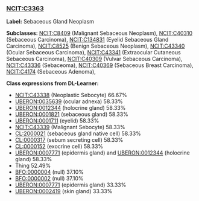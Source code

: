 
### [NCIT:C3363](http://purl.obolibrary.org/obo/NCIT_C3363)
**Label:** Sebaceous Gland Neoplasm

**Subclasses:** [NCIT:C8409](http://purl.obolibrary.org/obo/NCIT_C8409) (Malignant Sebaceous Neoplasm), [NCIT:C40310](http://purl.obolibrary.org/obo/NCIT_C40310) (Sebaceous Carcinoma), [NCIT:C134831](http://purl.obolibrary.org/obo/NCIT_C134831) (Eyelid Sebaceous Gland Carcinoma), [NCIT:C8525](http://purl.obolibrary.org/obo/NCIT_C8525) (Benign Sebaceous Neoplasm), [NCIT:C43340](http://purl.obolibrary.org/obo/NCIT_C43340) (Ocular Sebaceous Carcinoma), [NCIT:C43341](http://purl.obolibrary.org/obo/NCIT_C43341) (Extraocular Cutaneous Sebaceous Carcinoma), [NCIT:C40309](http://purl.obolibrary.org/obo/NCIT_C40309) (Vulvar Sebaceous Carcinoma), [NCIT:C43336](http://purl.obolibrary.org/obo/NCIT_C43336) (Sebaceoma), [NCIT:C40369](http://purl.obolibrary.org/obo/NCIT_C40369) (Sebaceous Breast Carcinoma), [NCIT:C4174](http://purl.obolibrary.org/obo/NCIT_C4174) (Sebaceous Adenoma), 

**Class expressions from DL-Learner:**

- [NCIT:C43338](http://purl.obolibrary.org/obo/NCIT_C43338) (Neoplastic Sebocyte) 66.67%
- [UBERON:0035639](http://purl.obolibrary.org/obo/UBERON_0035639) (ocular adnexa) 58.33%
- [UBERON:0012344](http://purl.obolibrary.org/obo/UBERON_0012344) (holocrine gland) 58.33%
- [UBERON:0001821](http://purl.obolibrary.org/obo/UBERON_0001821) (sebaceous gland) 58.33%
- [UBERON:0001711](http://purl.obolibrary.org/obo/UBERON_0001711) (eyelid) 58.33%
- [NCIT:C43339](http://purl.obolibrary.org/obo/NCIT_C43339) (Malignant Sebocyte) 58.33%
- [CL:2000021](http://purl.obolibrary.org/obo/CL_2000021) (sebaceous gland native cell) 58.33%
- [CL:0000317](http://purl.obolibrary.org/obo/CL_0000317) (sebum secreting cell) 58.33%
- [CL:0000152](http://purl.obolibrary.org/obo/CL_0000152) (exocrine cell) 58.33%
- [UBERON:0007771](http://purl.obolibrary.org/obo/UBERON_0007771) (epidermis gland) and [UBERON:0012344](http://purl.obolibrary.org/obo/UBERON_0012344) (holocrine gland) 58.33%
- Thing 52.49%
- [BFO:0000004](http://purl.obolibrary.org/obo/BFO_0000004) (null) 37.10%
- [BFO:0000002](http://purl.obolibrary.org/obo/BFO_0000002) (null) 37.10%
- [UBERON:0007771](http://purl.obolibrary.org/obo/UBERON_0007771) (epidermis gland) 33.33%
- [UBERON:0002419](http://purl.obolibrary.org/obo/UBERON_0002419) (skin gland) 33.33%


